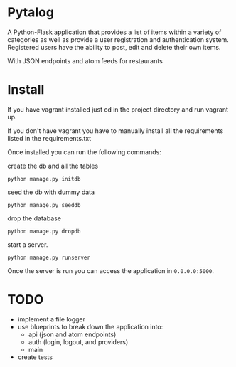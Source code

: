 # Pytalog

A Python-Flask application that provides a list of items within a variety of categories as well as provide a user registration and authentication system. Registered users have the ability to post, edit and delete their own items.

With JSON endpoints and atom feeds for restaurants

# Install

If you have vagrant installed just cd in the project directory and run vagrant up.

If you don't have vagrant you have to manually install all the requirements listed in the requirements.txt

Once installed you can run the following commands:

create the db and all the tables

    python manage.py initdb

seed the db with dummy data

    python manage.py seeddb

drop the database

    python manage.py dropdb

start a server.

    python manage.py runserver

Once the server is run you can access the application in `0.0.0.0:5000`.

# TODO

- implement a file logger
- use blueprints to break down the application into:
  - api (json and atom endpoints)
  - auth (login, logout, and providers)
  - main
- create tests
